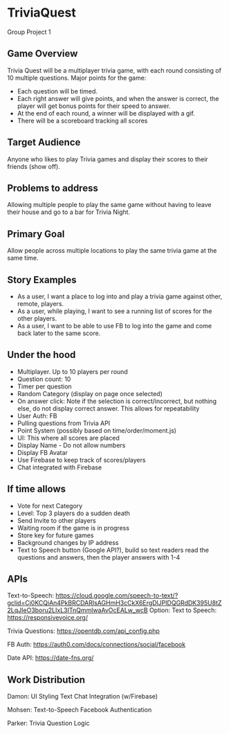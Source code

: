 # TriviaQuest

Group Project 1

## Game Overview
Trivia Quest will be a multiplayer trivia game, with each round consisting of 10 multiple questions. Major points for the game:
- Each question will be timed.
- Each right answer will give points, and when the answer is correct, the player will get bonus points for their speed to answer.
- At the end of each round, a winner will be displayed with a gif.
- There will be a scoreboard tracking all scores

## Target Audience
Anyone who likes to play Trivia games and display their scores to their friends (show off).

## Problems to address
Allowing multiple people to play the same game without having to leave their house and go to a bar for Trivia Night. 

## Primary Goal
Allow people across multiple locations to play the same trivia game at the same time.

## Story Examples
- As a user, I want a place to log into and play a trivia game against other, remote, players.
- As a user, while playing, I want to see a running list of scores for the other players.
- As a user, I want to be able to use FB to log into the game and come back later to the same score.

## Under the hood
- Multiplayer. Up to 10 players per round
- Question count: 10
- Timer per question
- Random Category (display on page once selected)
- On answer click: Note if the selection is correct/incorrect, but nothing else, do not display correct answer. This allows for repeatability
- User Auth: FB
- Pulling questions from Trivia API
- Point System (possibly based on time/order/moment.js)
- UI: This where all scores are placed
- Display Name - Do not allow numbers
- Display FB Avatar
- Use Firebase to keep track of scores/players
- Chat integrated with Firebase

## If time allows
- Vote for next Category
- Level: Top 3 players do a sudden death
- Send Invite to other players
- Waiting room if the game is in progress
- Store key for future games
- Background changes by IP address
- Text to Speech button (Google API?), build so text readers read the questions and answers, then the player answers with 1-4


## APIs
Text-to-Speech: https://cloud.google.com/speech-to-text/?gclid=Cj0KCQiAn4PkBRCDARIsAGHmH3cCkX6ErgDlJPIDQGRdDK395U8tZ2LqJIeO3boru2LIxL3ITnQmmlwaAvOcEALw_wcB
Option: Text to Speech: https://responsivevoice.org/

Trivia Questions: https://opentdb.com/api_config.php

FB Auth: https://auth0.com/docs/connections/social/facebook

Date API: https://date-fns.org/

## Work Distribution

Damon:
UI
Styling
Text Chat Integration (w/Firebase)

Mohsen:
Text-to-Speech
Facebook Authentication

Parker:
Trivia Question Logic
